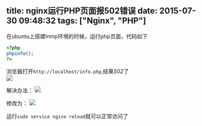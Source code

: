 title: nginx运行PHP页面报502错误
date: 2015-07-30 09:48:32
tags: ["Nginx", "PHP"]
---
在ubuntu上搭建lnmp环境的时候，运行php页面，代码如下

``` php
<?php
phpinfo();
?>
```

浏览器打开`http://localhost/info.php`,结果*502*了  
![](http://7xkexv.dl1.z0.glb.clouddn.com/15-7-30/72358685.jpg)

解决办法：
![](http://7xkexv.dl1.z0.glb.clouddn.com/15-7-30/84264275.jpg)

修改为：
![](http://7xkexv.dl1.z0.glb.clouddn.com/15-7-30/3000061.jpg)

运行`sudo service nginx reload`就可以正常访问了